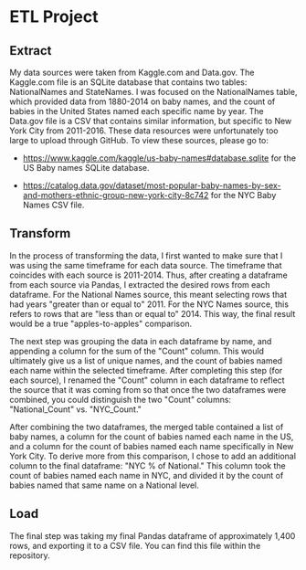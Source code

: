 # ETL Project

## Extract

My data sources were taken from Kaggle.com and Data.gov.  The Kaggle.com file is an SQLite database that contains two tables: NationalNames and StateNames.  I was focused on the NationalNames table, which provided data from 1880-2014 on baby names, and the count of babies in the United States named each specific name by year. The Data.gov file is a CSV that contains similar information, but specific to New York City from 2011-2016.  These data resources were unfortunately too large to upload through GitHub. To view these sources, please go to:

- https://www.kaggle.com/kaggle/us-baby-names#database.sqlite for the US Baby names SQLite database.

- https://catalog.data.gov/dataset/most-popular-baby-names-by-sex-and-mothers-ethnic-group-new-york-city-8c742 for the NYC Baby Names CSV file.

## Transform

In the process of transforming the data, I first wanted to make sure that I was using the same timeframe for each data source.  The timeframe that coincides with each source is 2011-2014. Thus, after creating a dataframe from each source via Pandas, I extracted the desired rows from each dataframe.  For the National Names source, this meant selecting rows that had years "greater than or equal to" 2011.  For the NYC Names source, this refers to rows that are "less than or equal to" 2014. This way, the final result would be a true "apples-to-apples" comparison.

The next step was grouping the data in each dataframe by name, and appending a column for the sum of the "Count" column. This would ultimately give us a list of unique names, and the count of babies named each name within the selected timeframe. After completing this step (for each source), I renamed the "Count" column in each dataframe to reflect the source that it was coming from so that once the two dataframes were combined, you could distinguish the two "Count" columns: "National_Count" vs. "NYC_Count."

After combining the two dataframes, the merged table contained a list of baby names, a column for the count of babies named each name in the US, and a column for the count of babies named each name specifically in New York City. To derive more from this comparison, I chose to add an additional column to the final dataframe: "NYC % of National." This column took the count of babies named each name in NYC, and divided it by the count of babies named that same name on a National level.

## Load

The final step was taking my final Pandas dataframe of approximately 1,400 rows, and exporting it to a CSV file. You can find this file within the repository.
